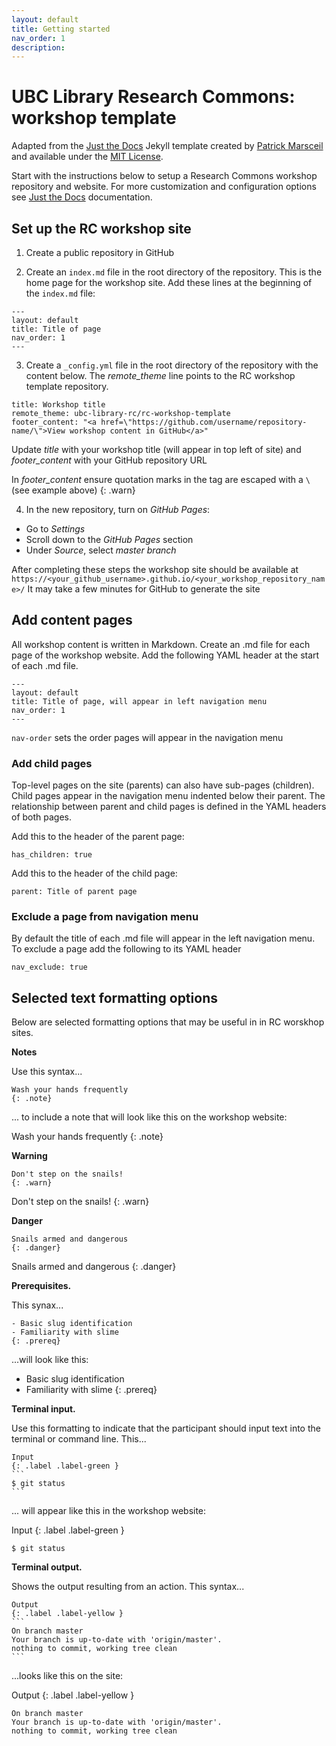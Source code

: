 ```yaml
---
layout: default
title: Getting started
nav_order: 1
description:
---
```


# UBC Library Research Commons: workshop template

Adapted from the [Just the Docs](https://github.com/pmarsceill/just-the-docs) Jekyll template created by [Patrick Marsceil](https://github.com/pmarsceill) and available under the [MIT License](http://opensource.org/licenses/MIT).

Start with the instructions below to setup a Research Commons workshop repository and website. For more customization and configuration options see [Just the Docs](https://pmarsceill.github.io/just-the-docs/) documentation.

## Set up the RC workshop site

1. Create a public repository in GitHub

2. Create an `index.md` file in the root directory of the repository. This is the home page for the workshop site. Add these lines at the beginning of the `index.md` file:

```
---
layout: default
title: Title of page
nav_order: 1
---
```

3. Create a `_config.yml` file in the root directory of the repository with the content below. The *remote_theme* line points to the RC workshop template repository.

```
title: Workshop title
remote_theme: ubc-library-rc/rc-workshop-template
footer_content: "<a href=\"https://github.com/username/repository-name/\">View workshop content in GitHub</a>"
```
Update _title_ with your workshop title (will appear in top left of site) and _footer_content_ with your GitHub repository URL

In *footer_content* ensure quotation marks in the <a> tag are escaped with a `\` (see example above)
{: .warn}
  
4. In the new repository, turn on _GitHub Pages_:
  - Go to _Settings_
  - Scroll down to the _GitHub Pages_ section
  - Under _Source_, select _master branch_

After completing these steps the workshop site should be available at `https://<your_github_username>.github.io/<your_workshop_repository_name>/`
It may take a few minutes for GitHub to generate the site

## Add content pages
All workshop content is written in Markdown. Create an .md file for each page of the workshop website. Add the following YAML header at the start of each .md file.

```
---
layout: default
title: Title of page, will appear in left navigation menu
nav_order: 1
---
```  

`nav-order` sets the order pages will appear in the navigation menu

### Add child pages
Top-level pages on the site (parents) can also have sub-pages (children). Child pages appear in the navigation menu indented below their parent. The relationship between parent and child pages is defined in the YAML headers of both pages.

Add this to the header of the parent page:

```
has_children: true
```

Add this to the header of the child page:
```
parent: Title of parent page
```

### Exclude a page from navigation menu
By default the title of each .md file will appear in the left navigation menu.  To exclude a page add the following to its YAML header
```
nav_exclude: true
```

## Selected text formatting options
Below are selected formatting options that may be useful in  in RC worskhop sites.

__Notes__

Use this syntax...

```  
Wash your hands frequently
{: .note}
```
... to include a note that will look like this on the workshop website:

Wash your hands frequently
{: .note}

__Warning__
```
Don't step on the snails!
{: .warn}
```
Don't step on the snails!
{: .warn}

__Danger__
```
Snails armed and dangerous
{: .danger}
```
Snails armed and dangerous
{: .danger}

__Prerequisites.__

This synax...

```
- Basic slug identification
- Familiarity with slime
{: .prereq}
```
...will look like this:

- Basic slug identification
- Familiarity with slime
{: .prereq}

__Terminal input.__

Use this formatting to indicate that the participant should input text into the terminal or command line. This...

~~~
Input
{: .label .label-green }
```
$ git status
```
~~~
... will appear like this in the workshop website:

Input
{: .label .label-green }
```
$ git status
```

__Terminal output.__

Shows the output resulting from an action.  This syntax...

~~~
Output
{: .label .label-yellow }
```
On branch master
Your branch is up-to-date with 'origin/master'.
nothing to commit, working tree clean
```
~~~

...looks like this on the site:

Output
{: .label .label-yellow }
```
On branch master
Your branch is up-to-date with 'origin/master'.
nothing to commit, working tree clean
```
